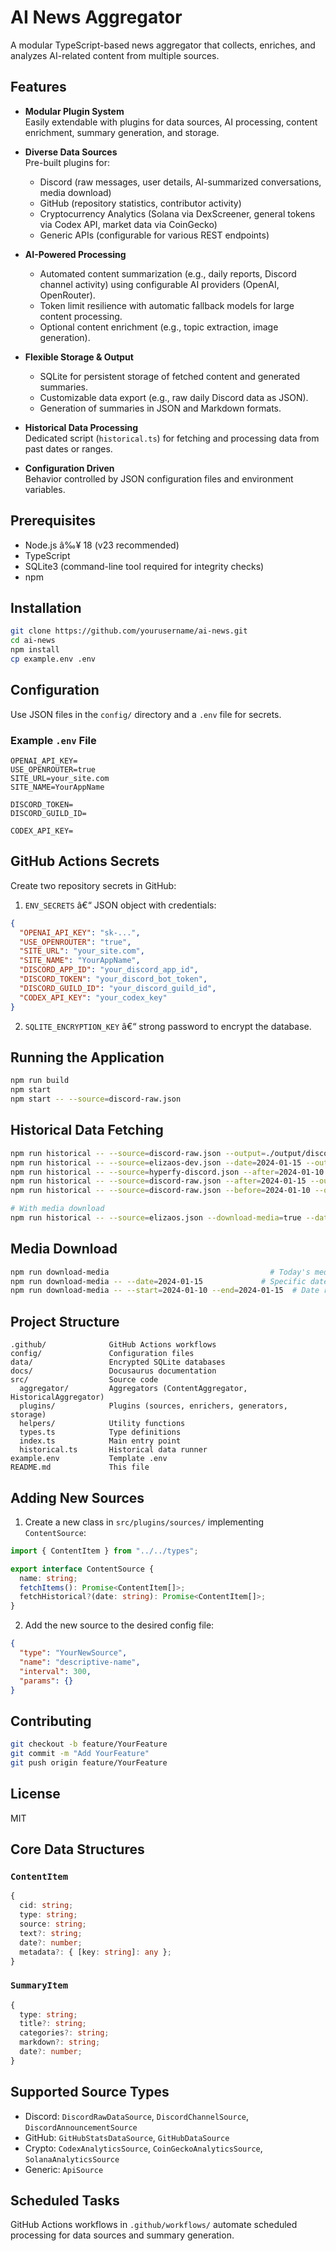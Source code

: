 # AI News Aggregator

A modular TypeScript-based news aggregator that collects, enriches, and analyzes AI-related content from multiple sources.

## Features

- **Modular Plugin System**  
  Easily extendable with plugins for data sources, AI processing, content enrichment, summary generation, and storage.

- **Diverse Data Sources**  
  Pre-built plugins for:
  - Discord (raw messages, user details, AI-summarized conversations, media download)
  - GitHub (repository statistics, contributor activity)
  - Cryptocurrency Analytics (Solana via DexScreener, general tokens via Codex API, market data via CoinGecko)
  - Generic APIs (configurable for various REST endpoints)

- **AI-Powered Processing**
  - Automated content summarization (e.g., daily reports, Discord channel activity) using configurable AI providers (OpenAI, OpenRouter).
  - Token limit resilience with automatic fallback models for large content processing.
  - Optional content enrichment (e.g., topic extraction, image generation).

- **Flexible Storage & Output**
  - SQLite for persistent storage of fetched content and generated summaries.
  - Customizable data export (e.g., raw daily Discord data as JSON).
  - Generation of summaries in JSON and Markdown formats.

- **Historical Data Processing**  
  Dedicated script (`historical.ts`) for fetching and processing data from past dates or ranges.

- **Configuration Driven**  
  Behavior controlled by JSON configuration files and environment variables.

## Prerequisites

- Node.js â‰¥ 18 (v23 recommended)
- TypeScript
- SQLite3 (command-line tool required for integrity checks)
- npm

## Installation

```bash
git clone https://github.com/yourusername/ai-news.git
cd ai-news
npm install
cp example.env .env
```

## Configuration

Use JSON files in the `config/` directory and a `.env` file for secrets.

### Example `.env` File

```env
OPENAI_API_KEY=
USE_OPENROUTER=true
SITE_URL=your_site.com
SITE_NAME=YourAppName

DISCORD_TOKEN=
DISCORD_GUILD_ID=

CODEX_API_KEY=
```

## GitHub Actions Secrets

Create two repository secrets in GitHub:

1. `ENV_SECRETS` â€“ JSON object with credentials:
```json
{
  "OPENAI_API_KEY": "sk-...",
  "USE_OPENROUTER": "true",
  "SITE_URL": "your_site.com",
  "SITE_NAME": "YourAppName",
  "DISCORD_APP_ID": "your_discord_app_id",
  "DISCORD_TOKEN": "your_discord_bot_token",
  "DISCORD_GUILD_ID": "your_discord_guild_id",
  "CODEX_API_KEY": "your_codex_key"
}
```

2. `SQLITE_ENCRYPTION_KEY` â€“ strong password to encrypt the database.

## Running the Application

```bash
npm run build
npm start
npm start -- --source=discord-raw.json
```

## Historical Data Fetching

```bash
npm run historical -- --source=discord-raw.json --output=./output/discord
npm run historical -- --source=elizaos-dev.json --date=2024-01-15 --output=./output/elizaos-dev
npm run historical -- --source=hyperfy-discord.json --after=2024-01-10 --before=2024-01-16 --output=./output/hyperfy
npm run historical -- --source=discord-raw.json --after=2024-01-15 --output=./output/discord
npm run historical -- --source=discord-raw.json --before=2024-01-10 --output=./output/discord

# With media download
npm run historical -- --source=elizaos.json --download-media=true --date=2024-01-15
```

## Media Download

```bash
npm run download-media                                    # Today's media
npm run download-media -- --date=2024-01-15             # Specific date
npm run download-media -- --start=2024-01-10 --end=2024-01-15  # Date range
```

## Project Structure

```
.github/              GitHub Actions workflows
config/               Configuration files
data/                 Encrypted SQLite databases
docs/                 Docusaurus documentation
src/                  Source code
  aggregator/         Aggregators (ContentAggregator, HistoricalAggregator)
  plugins/            Plugins (sources, enrichers, generators, storage)
  helpers/            Utility functions
  types.ts            Type definitions
  index.ts            Main entry point
  historical.ts       Historical data runner
example.env           Template .env
README.md             This file
```

## Adding New Sources

1. Create a new class in `src/plugins/sources/` implementing `ContentSource`:
```ts
import { ContentItem } from "../../types";

export interface ContentSource {
  name: string;
  fetchItems(): Promise<ContentItem[]>;
  fetchHistorical?(date: string): Promise<ContentItem[]>;
}
```

2. Add the new source to the desired config file:
```json
{
  "type": "YourNewSource",
  "name": "descriptive-name",
  "interval": 300,
  "params": {}
}
```

## Contributing

```bash
git checkout -b feature/YourFeature
git commit -m "Add YourFeature"
git push origin feature/YourFeature
```

## License

MIT

## Core Data Structures

### `ContentItem`

```ts
{
  cid: string;
  type: string;
  source: string;
  text?: string;
  date?: number;
  metadata?: { [key: string]: any };
}
```

### `SummaryItem`

```ts
{
  type: string;
  title?: string;
  categories?: string;
  markdown?: string;
  date?: number;
}
```

## Supported Source Types

- Discord: `DiscordRawDataSource`, `DiscordChannelSource`, `DiscordAnnouncementSource`
- GitHub: `GitHubStatsDataSource`, `GitHubDataSource`
- Crypto: `CodexAnalyticsSource`, `CoinGeckoAnalyticsSource`, `SolanaAnalyticsSource`
- Generic: `ApiSource`

## Scheduled Tasks

GitHub Actions workflows in `.github/workflows/` automate scheduled processing for data sources and summary generation.
